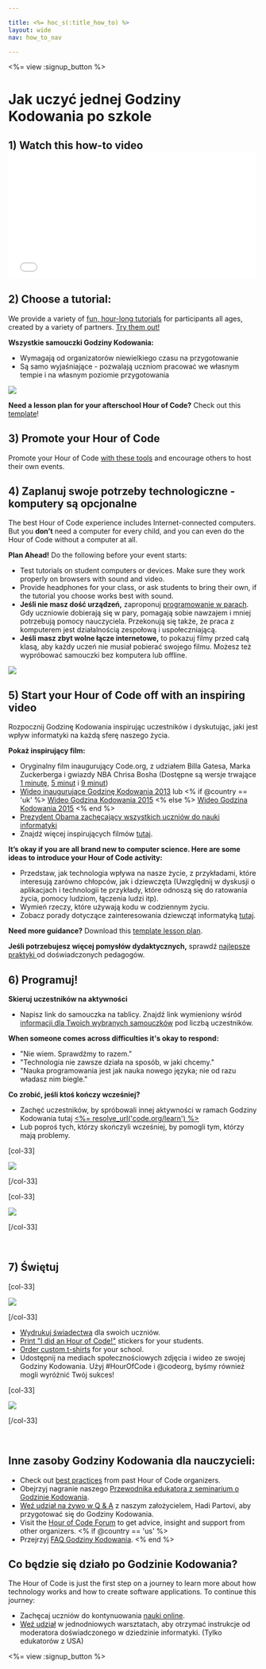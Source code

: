 ```yaml
---

title: <%= hoc_s(:title_how_to) %>
layout: wide
nav: how_to_nav

---
```


<%= view :signup_button %>

# Jak uczyć jednej Godziny Kodowania po szkole

## 1) Watch this how-to video <iframe width="500" height="255" src="//www.youtube.com/embed/SrnvvWDm73k" frameborder="0" allowfullscreen></iframe>
## 2) Choose a tutorial:

We provide a variety of [fun, hour-long tutorials](<%= resolve_url('https://code.org/learn') %>) for participants all ages, created by a variety of partners. [Try them out!](<%= resolve_url("https://code.org/learn") %>)

**Wszystkie samouczki Godziny Kodowania:**

  * Wymagają od organizatorów niewielkiego czasu na przygotowanie
  * Są samo wyjaśniające - pozwalają uczniom pracować we własnym tempie i na własnym poziomie przygotowania

[![](/images/fit-700/tutorials.png)](<%= resolve_url('https://code.org/learn') %>)

**Need a lesson plan for your afterschool Hour of Code?** Check out this [template](/files/AfterschoolEducatorLessonPlanOutline.docx)!

## 3) Promote your Hour of Code

Promote your Hour of Code [with these tools](<%= resolve_url('/promote') %>) and encourage others to host their own events.

## 4) Zaplanuj swoje potrzeby technologiczne - komputery są opcjonalne

The best Hour of Code experience includes Internet-connected computers. But you **don’t** need a computer for every child, and you can even do the Hour of Code without a computer at all.

**Plan Ahead!** Do the following before your event starts:

  * Test tutorials on student computers or devices. Make sure they work properly on browsers with sound and video.
  * Provide headphones for your class, or ask students to bring their own, if the tutorial you choose works best with sound.
  * **Jeśli nie masz dość urządzeń,** zaproponuj [programowanie w parach](https://www.youtube.com/watch?v=vgkahOzFH2Q). Gdy uczniowie dobierają się w pary, pomagają sobie nawzajem i mniej potrzebują pomocy nauczyciela. Przekonują się także, że praca z komputerem jest działalnością zespołową i uspołeczniającą.
  * **Jeśli masz zbyt wolne łącze internetowe,** to pokazuj filmy przed całą klasą, aby każdy uczeń nie musiał pobierać swojego filmu. Możesz też wypróbować samouczki bez komputera lub offline.

![](/images/fit-350/group_ipad.jpg)

## 5) Start your Hour of Code off with an inspiring video

Rozpocznij Godzinę Kodowania inspirując uczestników i dyskutując, jaki jest wpływ informatyki na każdą sferę naszego życia.

**Pokaż inspirujący film:**

  * Oryginalny film inaugurujący Code.org, z udziałem Billa Gatesa, Marka Zuckerberga i gwiazdy NBA Chrisa Bosha (Dostępne są wersje trwające [1 minutę](https://www.youtube.com/watch?v=qYZF6oIZtfc), [5 minut](https://www.youtube.com/watch?v=nKIu9yen5nc) i [9 minut](https://www.youtube.com/watch?v=dU1xS07N-FA))
  * [Wideo inaugurujące Godzinę Kodowania 2013](https://www.youtube.com/watch?v=FC5FbmsH4fw) lub <% if @country == 'uk' %> [Wideo Godzina Kodowania 2015](https://www.youtube.com/watch?v=7L97YMYqLHc) <% else %> [Wideo Godzina Kodowania 2015](https://www.youtube.com/watch?v=7L97YMYqLHc) <% end %>
  * [Prezydent Obama zachęcający wszystkich uczniów do nauki informatyki](https://www.youtube.com/watch?v=6XvmhE1J9PY)
  * Znajdź więcej inspirujących filmów [tutaj](https://www.youtube.com/playlist?list=PLzdnOPI1iJNfpD8i4Sx7U0y2MccnrNZuP).

**It’s okay if you are all brand new to computer science. Here are some ideas to introduce your Hour of Code activity:**

  * Przedstaw, jak technologia wpływa na nasze życie, z przykładami, które interesują zarówno chłopców, jak i dziewczęta (Uwzględnij w dyskusji o aplikacjach i technologii te przykłady, które odnoszą się do ratowania życia, pomocy ludziom, łączenia ludzi itp).
  * Wymień rzeczy, które używają kodu w codziennym życiu.
  * Zobacz porady dotyczące zainteresowania dziewcząt informatyką [tutaj](<%= resolve_url('https://code.org/girls') %>).

**Need more guidance?** Download this [template lesson plan](/files/AfterschoolEducatorLessonPlanOutline.docx).

**Jeśli potrzebujesz więcej pomysłów dydaktycznych,** sprawdź [najlepsze praktyki ](http://www.slideshare.net/TeachCode/hour-of-code-best-practices-for-successful-educators-51273466) od doświadczonych pedagogów.

## 6) Programuj!

**Skieruj uczestników na aktywności**

  * Napisz link do samouczka na tablicy. Znajdź link wymieniony wśród [informacji dla Twoich wybranych samouczków](<%= resolve_url('https://code.org/learn') %>) pod liczbą uczestników.

**When someone comes across difficulties it's okay to respond:**

  * "Nie wiem. Sprawdźmy to razem."
  * "Technologia nie zawsze działa na sposób, w jaki chcemy."
  * "Nauka programowania jest jak nauka nowego języka; nie od razu władasz nim biegle."

**Co zrobić, jeśli ktoś kończy wcześniej?**

  * Zachęć uczestników, by spróbowali innej aktywności w ramach Godziny Kodowania tutaj [<%= resolve_url('code.org/learn') %>](<%= resolve_url('https://code.org/learn') %>)
  * Lub poproś tych, którzy skończyli wcześniej, by pomogli tym, którzy mają problemy.

[col-33]

![](/images/fit-250/highschoolgirls.jpeg)

[/col-33]

[col-33]

![](/images/fit-300/group_ar.jpg)

[/col-33]

<p style="clear:both">
  &nbsp;
</p>

## 7) Świętuj

[col-33]

![](/images/fit-300/boy-certificate.jpg)

[/col-33]

  * [Wydrukuj świadectwa](<%= resolve_url('https://code.org/certificates') %>) dla swoich uczniów.
  * [Print "I did an Hour of Code!"](<%= resolve_url('/promote/resources#stickers') %>) stickers for your students.
  * [Order custom t-shirts](http://blog.code.org/post/132608499493/hour-of-code-shirts-and-more) for your school.
  * Udostępnij na mediach społecznościowych zdjęcia i wideo ze swojej Godziny Kodowania. Użyj #HourOfCode i @codeorg, byśmy również mogli wyróżnić Twój sukces!

[col-33]

![](/images/fit-260/highlight-certificates.jpg)

[/col-33]

<p style="clear:both">
  &nbsp;
</p>

## Inne zasoby Godziny Kodowania dla nauczycieli:

  * Check out [best practices](http://www.slideshare.net/TeachCode/hour-of-code-best-practices-for-successful-educators-51273466) from past Hour of Code organizers. 
  * Obejrzyj nagranie naszego [Przewodnika edukatora z seminarium o Godzinie Kodowania](https://youtu.be/EJeMeSW2-Mw).
  * [Weź udział na żywo w Q & A](http://www.eventbrite.com/e/ask-your-final-questions-and-prepare-for-the-2015-hour-of-code-with-codeorg-founder-hadi-partovi-tickets-17987437911) z naszym założycielem, Hadi Partovi, aby przygotować się do Godziny Kodowania.
  * Visit the [Hour of Code Forum](http://forum.code.org/c/plc/hour-of-code) to get advice, insight and support from other organizers. <% if @country == 'us' %>
  * Przejrzyj [FAQ Godziny Kodowania](https://support.code.org/hc/en-us/categories/200147083-Hour-of-Code). <% end %>

## Co będzie się działo po Godzinie Kodowania?

The Hour of Code is just the first step on a journey to learn more about how technology works and how to create software applications. To continue this journey:

  * Zachęcaj uczniów do kontynuowania [nauki online](<%= resolve_url('https://code.org/learn/beyond') %>).
  * [Weź udział](<%= resolve_url('https://code.org/professional-development-workshops') %>) w jednodniowych warsztatach, aby otrzymać instrukcje od moderatora doświadczonego w dziedzinie informatyki. (Tylko edukatorów z USA)

<%= view :signup_button %>